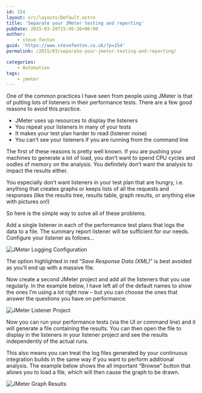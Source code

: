 ```yaml
---
id: 154
layout: src/layouts/Default.astro
title: 'Separate your JMeter testing and reporting'
pubDate: 2015-03-28T15:45:26+00:00
author:
    - steve-fenton
guid: 'https://www.stevefenton.co.uk/?p=154'
permalink: /2015/03/separate-your-jmeter-testing-and-reporting/

categories:
    - Automation
tags:
    - jmeter
---
```


One of the common practices I have seen from people using JMeter is that of putting lots of listeners in their performance tests. There are a few good reasons to avoid this practice.

- JMeter uses up resources to display the listeners
- You repeat your listeners in many of your tests
- It makes your test plan harder to read (listener noise)
- You can’t see your listeners if you are running from the command line

The first of these reasons is pretty well known. If you are pushing your machines to generate a lot of load, you don’t want to spend CPU cycles and oodles of memory on the analysis. You definitely don’t want the analysis to impact the results either.

You especially don’t want listeners in your test plan that are hungry, i.e. anything that creates graphs or keeps lists of all the requests and responses (like the results tree, results table, graph results, or anything else with pictures on!)

So here is the simple way to solve all of these problems.

Add a single listener in each of the performance test plans that logs the data to a file. The summary report listener will be sufficient for our needs. Configure your listener as follows…

![JMeter Logging Configuration](https://www.stevefenton.co.uk/wp-content/uploads/2015/07/jmeter-logging-configuration.png)

The option highlighted in red “*Save Response Data (XML)*” is best avoided as you’ll end up with a massive file.

Now create a second JMeter project and add all the listeners that you use regularly. In the example below, I have left all of the default names to show the ones I’m using a lot right now – but you can choose the ones that answer the questions you have on performance.

![JMeter Listener Project](https://www.stevefenton.co.uk/wp-content/uploads/2015/07/jmeter-listener-project.png)

Now you can run your performance tests (via the UI or command line) and it will generate a file containing the results. You can then open the file to display in the listeners in your listener project and see the results independently of the actual runs.

This also means you can treat the log files generated by your continuous integration builds in the same way if you want to perform additional analysis. The example below shows the all important “Browse” button that allows you to load a file, which will then cause the graph to be drawn.

![JMeter Graph Results](https://www.stevefenton.co.uk/wp-content/uploads/2015/07/jmeter-graph-results.png)